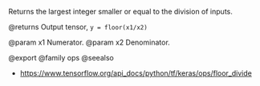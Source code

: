 Returns the largest integer smaller or equal to the division of inputs.

@returns
    Output tensor, `y = floor(x1/x2)`

@param x1 Numerator.
@param x2 Denominator.

@export
@family ops
@seealso
+ <https://www.tensorflow.org/api_docs/python/tf/keras/ops/floor_divide>
